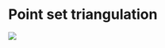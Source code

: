 # Point set triangulation


![](https://raw.githubusercontent.com/leoffx/transcal-triangulation/master/delaunay-tri.png)
